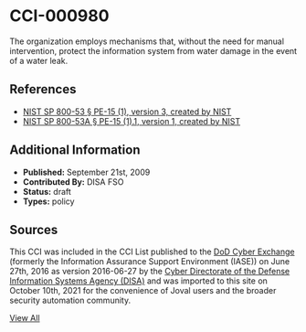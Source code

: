# CCI-000980

The organization employs mechanisms that, without the need for manual intervention, protect the information system from water damage in the event of a water leak.

## References ##

* [NIST SP 800-53 § PE-15 (1), version 3, created by NIST](http://csrc.nist.gov/publications/PubsSPs.html)
* [NIST SP 800-53A § PE-15 (1).1, version 1, created by NIST](http://csrc.nist.gov/publications/PubsSPs.html)


## Additional Information ##

* **Published:** September 21st, 2009
* **Contributed By:** DISA FSO
* **Status:** draft
* **Types:** policy

## Sources ##

This CCI was included in the CCI List published to the [DoD Cyber Exchange](https://public.cyber.mil/stigs/cci/)
(formerly the Information Assurance Support Environment (IASE)) on June 27th, 2016 as version
2016-06-27 by the [Cyber Directorate of the Defense Information Systems Agency (DISA)](https://public.cyber.mil/about-cyber/)
and was imported to this site on October 10th, 2021 for the convenience of Joval users and the broader
security automation community.

[View All](../README.md)
